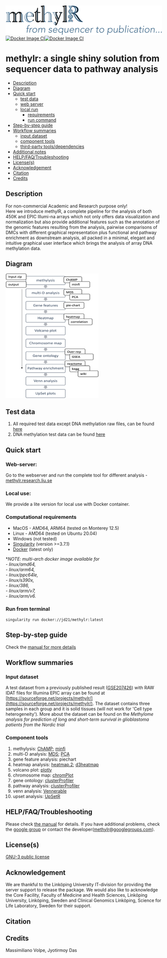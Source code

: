 ![image](artworks/logo-final.png)
[![Docker Image CI](https://github.com/JD2112/MethylationAnalysis/actions/workflows/docker-image.yml/badge.svg)](https://github.com/JD2112/MethylationAnalysis/actions/workflows/docker-image.yml)[![Docker Image CI](https://github.com/JD2112/MethylationAnalysis/actions/workflows/docker-image.yml/badge.svg)](https://github.com/JD2112/MethylationAnalysis/actions/workflows/docker-image.yml)

# **methylr: a single shiny solution from sequencer data to pathway analysis**

- [Description](#description)
- [Diagram](#diagram)
- [Quick start](#quick-starte)
    - [test data](#test-data)
    - [web server](#web-server)
    - [local run](#local-use)
        - [requirements](#computational-requirements)
        - [run command](#run-from-terminal)
- [Step-by-step guide](#step-by-step-guide)
- [Workflow summaries](#workflow-summaries)
    - [input dataset](#input-dataset)
    - [component tools](#component-tools)
    - [third-party tools/dependencies](#third-party-toolsdenpendencies)
- [Additional notes](#additional-notes)
- [HELP/FAQ/Troubleshooting](#helpfaqtroubleshooting)
- [License(s)](#licenses)
- [Acknowledgement](#acknowledgement)
- [Citation](#citation)
- [Credits](#credits)

## Description
For non-commercial Academic and Research purpose only! \
Here we introduce methylR, a complete pipeline for the analysis of both 450K and EPIC Illumi-na arrays which not only offers data visualization and normalization but also provide additional features such as the annotation of the genomic features resulting from the analysis, pairwise comparisons of DMCs with different graphical representation plus functional and pathway enrichment as downstream analysis, all packed in a minimal, elegant and intuitive graphical user interface which brings the analysis of array DNA methylation data.


## Diagram
<img src = "https://raw.githubusercontent.com/JD2112/methylr/main/artworks/Flowchart.png?token=GHSAT0AAAAAABWAX776B4ZMRWFZ2W6XMM7EYYDRDNQ" width="300" height="400">

## Test data
1. All required test data except DNA methylation raw files, can be found [here](https://github.com/JD2112/methylr/tree/main/data)
2. DNA methylation test data can be found [here](https://sourceforge.net/projects/methylr/files/testData.zip)

## Quick start
### Web-server: 
Go to the webserver and run the complete tool for different analysis - [methylr.research.liu.se](https://methylr.research.liu.se)

### Local use:
We provide a lite version for local use with Docker container. 

### Computational requirements
- MacOS - AMD64, ARM64 (tested on Monterey 12.5)
- Linux - AMD64 (tested on Ubuntu 20.04)
- Windows (not tested)
- [Singularity](https://singularity-tutorial.github.io/01-installation/) (version >=3.7.1)
- [Docker](https://docs.docker.com/get-docker/) (latest only)

**NOTE: multi-arch docker image available for* \
*- linux/amd64,* \
*- linux/arm64,* \
*- linux/ppc64le,* \
*- linux/s390x,* \
*- linux/386,* \
*- linux/arm/v7,* \
*- linux/arm/v6.*

### Run from terminal
```
singularity run docker://jd21/methylr:latest
```

## Step-by-step guide
Check the [manual for more details](https://methylr.netlify.app/intro.html)

## Workflow summaries
### Input dataset

A test dataset from a previously published result ([GSE207426](https://www.ncbi.nlm.nih.gov/geo/query/acc.cgi?acc=GSE207426)) with RAW IDAT files for Illumina EPIC array can be found at [https://sourceforge.net/projects/methylr/](https://sourceforge.net/projects/methylr/). The dataset contains three samples in each group and it is solid tissues (will not work for 'Cell type heterogeneity'). More about the dataset can be found on the *Methylome analysis for prediction of long and short-term survival in glioblastoma patients from the Nordic trial*

### Component tools
1. methylysis: [ChAMP](https://www.ncbi.nlm.nih.gov/pmc/articles/PMC3904520/); [minfi](https://academic.oup.com/bioinformatics/article/30/10/1363/267584?login=true)
2. multi-D analysis: [MDS](https://rdrr.io/bioc/minfi/man/mdsPlot.html); [PCA](https://rdrr.io/cran/FactoMineR/)
3. gene feature analysis: piechart
4. heatmap analysis: [heatmap.2](https://cran.r-project.org/web/packages/gplots/gplots.pdf); [d3heatmap](https://github.com/talgalili/d3heatmap)
5. volcano plot: [plotly](https://plotly.com/r/)
6. chromosome map: [chromPlot](https://bioconductor.org/packages/release/bioc/html/chromPlot.html)
7. gene ontology: [clusterProfiler](https://bioconductor.org/packages/release/bioc/html/clusterProfiler.html)
8. pathway analysis: [clusterProfiler](https://bioconductor.org/packages/release/bioc/html/clusterProfiler.html)
9. venn analysis: [Vennerable](https://github.com/js229/Vennerable)
10. upset analysis: [UpSetR](https://cran.r-project.org/web/packages/UpSetR/UpSetR.pdf)

## HELP/FAQ/Troubleshooting
Please check [the manual](https://methylr.netlify.app/intro.html) for details. If you have additional problems, check the [google group](https://groups.google.com/g/methylr) or contact the developer(methylr@googlegroups.com). 

## License(s)
[GNU-3 public license](https://www.gnu.org/licenses/gpl-3.0.en.html)

## Acknowledgement
We are thankful to the Linköping University IT-division for providing the server support to release the package. We would also like to acknowledge the Core Facility, Faculty of Medicine and Health Sciences, Linköping University, Linköping, Sweden and Clinical Genomics Linköping, Science for Life Laboratory, Sweden for their support.  

## Citation

## Credits
Massimiliano Volpe, Jyotirmoy Das

